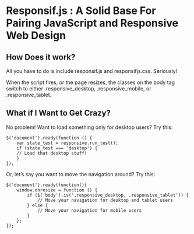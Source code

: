 # Responsif.js : A Solid Base For Pairing JavaScript and Responsive Web Design

## How Does it work?

All you have to do is include responsif.js and responsifjs.css. Seriously!

When the script fires, or the page resizes, the classes on the body tag switch to either .responsive_desktop, .responsive_mobile, or .responsive_tablet.

## What if I Want to Get Crazy?

No problem! Want to load something only for desktop users? Try this:

```
$('document').ready(function () {
    var state_test = responsive.run_test();
    if (state_test === 'desktop') {
    // Load that desktop stuff! 
    }
});
```

Or, let’s say you want to move the navigation around? Try this:

```
$('document').ready(function(){
    window.onresize = function () {
        if ($('body').is('.responsive_desktop, .responsive_tablet')) {
            // Move your navigation for desktop and tablet users
        } else {
            // Move your navigation for mobile users
        }
    };
});
```
